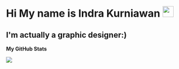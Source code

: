 Hi My name is Indra Kurniawan <img src="https://raw.githubusercontent.com/iampavangandhi/iampavangandhi/master/gifs/Hi.gif" width="30px">
================================

I'm actually a graphic designer:)
---------------------------------


<b>My GitHub Stats</b>

<a href="http://www.github.com/indrakurr"><img src="https://github-readme-streak-stats.herokuapp.com/?user=indrakurr&stroke=ffffff&background=27272a&ring=3382ed&fire=3382ed&currStreakNum=ffffff&currStreakLabel=3382ed&sideNums=ffffff&sideLabels=ffffff&dates=ffffff&hide_border=true" /></a>
